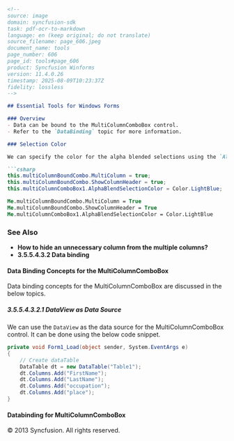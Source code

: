 ```markdown
<!--
source: image
domain: syncfusion-sdk
task: pdf-ocr-to-markdown
language: en (keep original; do not translate)
source_filename: page_606.jpeg
document_name: tools
page_number: 606
page_id: tools#page_606
product: Syncfusion Winforms
version: 11.4.0.26
timestamp: 2025-08-09T10:23:37Z
fidelity: lossless
-->

## Essential Tools for Windows Forms

### Overview
- Data can be bound to the MultiColumnComboBox control.
- Refer to the `DataBinding` topic for more information.

### Selection Color

We can specify the color for the alpha blended selections using the `AlphaBlendSelectionColor` property.

```csharp
this.multiColumnBoundCombo.MultiColumn = true;
this.multiColumnBoundCombo.ShowColumnHeader = true;
this.multiColumnComboBox1.AlphaBlendSelectionColor = Color.LightBlue;
```

```vb
Me.multiColumnBoundCombo.MultiColumn = True
Me.multiColumnBoundCombo.ShowColumnHeader = True
Me.multiColumnComboBox1.AlphaBlendSelectionColor = Color.LightBlue
```

### See Also

- **How to hide an unnecessary column from the multiple columns?**
- **3.5.5.4.3.2 Data binding**

#### Data Binding Concepts for the MultiColumnComboBox

Data binding concepts for the MultiColumnComboBox are discussed in the below topics.

##### 3.5.5.4.3.2.1 DataView as Data Source

We can use the `DataView` as the data source for the MultiColumnComboBox control. It can be done using the below code snippet.

```csharp
private void Form1_Load(object sender, System.EventArgs e)
{
    // Create dataTable
    DataTable dt = new DataTable("Table1");
    dt.Columns.Add("FirstName");
    dt.Columns.Add("LastName");
    dt.Columns.Add("occupation");
    dt.Columns.Add("place");
}
```

#### Databinding for MultiColumnComboBox

© 2013 Syncfusion. All rights reserved.
```